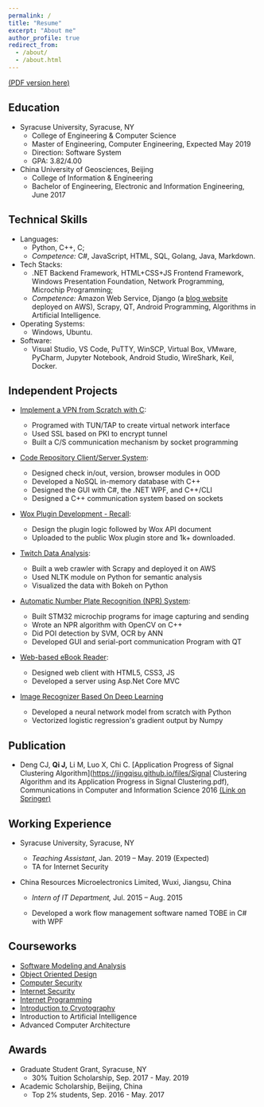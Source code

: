 ```yaml
---
permalink: /
title: "Resume"
excerpt: "About me"
author_profile: true
redirect_from: 
  - /about/
  - /about.html
---
```


[(PDF version here)](https://jingqisu.github.io/files/resume-JingQi.v1.2.pdf)
## Education

- Syracuse University, Syracuse, NY
  - College of Engineering & Computer Science
  - Master of Engineering, Computer Engineering, Expected May 2019
  - Direction: Software System
  - GPA: 3.82/4.00
- China University of Geosciences, Beijing
  - College of Information & Engineering
  - Bachelor of Engineering, Electronic and Information Engineering, June 2017

## Technical Skills

- Languages:
  - Python, C++, C;
  - *Competence:* C#, JavaScript, HTML, SQL, Golang, Java, Markdown.
- Tech Stacks:
  - .NET Backend Framework, HTML+CSS+JS Frontend Framework, Windows Presentation Foundation, Network Programming, Microchip Programming;
  - *Competence:* Amazon Web Service, Django (a [blog website](http://18.216.116.220/) deployed on AWS), Scrapy, QT, Android Programming, Algorithms in Artificial Intelligence.
- Operating Systems:
  - Windows, Ubuntu.
- Software:
  - Visual Studio, VS Code, PuTTY, WinSCP, Virtual Box, VMware, PyCharm, Jupyter Notebook, Android Studio, WireShark, Keil, Docker.

## Independent Projects

- [Implement a VPN from Scratch with C](https://jingqisu.github.io/project/vpn_with_c_language):
  - Programed with TUN/TAP to create virtual network interface 
  - Used SSL based on PKI to encrypt tunnel 
  - Built a C/S communication mechanism by socket programming 

- [Code Repository Client/Server System](https://jingqisu.github.io/project/code_repository_client_server_system):
  - Designed check in/out, version, browser modules in OOD
  - Developed a NoSQL in-memory database with C++ 
  - Designed the GUI with C#, the .NET WPF, and C++/CLI
  - Designed a C++ communication system based on sockets

- [Wox Plugin Development - Recall](https://jingqisu.github.io/project/wox_plugin_development_recall):
  - Design the plugin logic followed by Wox API document
  - Uploaded to the public Wox plugin store and 1k+ downloaded. 

- [Twitch Data Analysis](https://jingqisu.github.io/project/twitch_data_analysis):
  - Built a web crawler with Scrapy and deployed it on AWS
  - Used NLTK module on Python for semantic analysis
  - Visualized the data with Bokeh on Python 

- [Automatic Number Plate Recognition (NPR) System](https://jingqisu.github.io/project/automatic_number_plate_recognition_system):
  - Built STM32 microchip programs for image capturing and sending
  - Wrote an NPR algorithm with OpenCV on C++ 
  - Did POI detection by SVM, OCR by ANN 
  - Developed GUI and serial-port communication Program with QT 

- [Web-based eBook Reader](https://jingqisu.github.io/project/ebook_reader):
  - Designed web client with HTML5, CSS3, JS 
  - Developed a server using Asp.Net Core MVC 

- [Image Recognizer Based On Deep Learning](https://jingqisu.github.io/project/image_recognizer_based_on_deep_learning)
  - Developed a neural network model from scratch with Python 
  - Vectorized logistic regression's gradient output by Numpy 

## Publication

- Deng CJ, **Qi J,** Li M, Luo X, Chi C. [Application Progress of Signal Clustering Algorithm](https://jingqisu.github.io/files/Signal Clustering Algorithm and its Application Progress in Signal Clustering.pdf), Communications in Computer and Information Science 2016 [(Link on Springer)](https://link.springer.com/chapter/10.1007/978-981-10-2053-7_20)

## Working Experience

* Syracuse University, Syracuse, NY
  * *Teaching Assistant*, Jan. 2019 – May. 2019 (Expected) 
  * TA for Internet Security

* China Resources Microelectronics Limited, Wuxi, Jiangsu, China

  * *Intern of IT Department,* Jul. 2015 – Aug. 2015

  * Developed a work flow management software named TOBE in C# with WPF

## Courseworks

- [Software Modeling and Analysis](https://ecs.syr.edu/faculty/fawcett/handouts/webpages/CSE681.htm)
- [Object Oriented Design](https://ecs.syr.edu/faculty/fawcett/handouts/webpages/CSE687.htm)
- [Computer Security](http://www.cis.syr.edu/~wedu/Teaching/InternetSecurity/)
- [Internet Security](http://www.cis.syr.edu/~wedu/Teaching/InternetSecurity/)
- [Internet Programming](https://ecs.syr.edu/faculty/fawcett/handouts/webpages/CSE686.htm)
- [Introduction to Cryotography](http://www.cis.syr.edu/courses/cis428/)
- Introduction to Artificial Intelligence
- Advanced Computer Architecture

## Awards

- Graduate Student Grant, Syracuse, NY
  - 30% Tuition Scholarship, Sep. 2017 - May. 2019
- Academic Scholarship, Beijing, China
  - Top 2% students, Sep. 2016 - May. 2017
